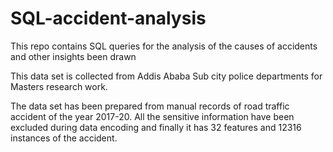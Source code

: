 # SQL-accident-analysis
This repo contains SQL queries for the analysis of the causes of accidents and other insights been drawn

This data set is collected from Addis Ababa Sub city police departments for Masters research work.

The data set has been prepared from manual records of road traffic accident of the year 2017-20. All the sensitive information have been excluded during data encoding and finally it has 32 features and 12316 instances of the accident. 
